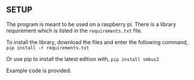 ## SETUP
The program is meant to be used on a raspberry pi. There is a library requirement which is listed in the ```requirements.txt``` file.

To install the library, download the files and enter the following command,
```pip install -r requirements.txt```

Or use pip to install the latest edition with,
```pip install smbus2```

Example code is provided.